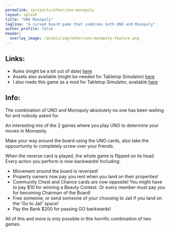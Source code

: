 ```yaml
---
permalink: /projects/other/uno-monopoly
layout: splash
title: "UNO Monopoly"
tagline: "A cursed board game that combines both UNO and Monopoly"
author_profile: false
header:
  overlay_image: /assets/img/other/uno-monopoly-feature.png
---
```


## Links:

- Rules (might be a bit out of date) [here](http://cloud-3.steamusercontent.com/ugc/1772706619600607775/97424C1E699CA2D1E6994B3B390FC5F47AC27DE4/)
- Assets also available (might be needed for Tabletop Simulator) [here](https://github.com/lilbud/uno-monopoly)
- I also made this game as a mod for Tabletop Simulator, available [here](https://steamcommunity.com/sharedfiles/filedetails/?id=2472501431)

## Info:  
The combination of UNO and Monopoly absolutely no one has been waiting for and nobody asked for.

An interesting mix of the 2 games where you play UNO to determine your moves in Monopoly.

Make your way around the board using the UNO cards, also take the oppourtunity to completely screw over your friends.

When the reverse card is played, the whole game is flipped on its head. Every action you perform is now backwards! Including:

- Movement around the board is reversed!
- Property owners now pay you rent when you land on their properties!
- Community Chest and Chance cards are now opposite! You might have to pay $10 for winning a Beauty Contest. Or every member must pay you for becoming Chairman of the Board!
- Free someone, or send someone of your choosing to Jail if you land on the 'Go to Jail' space!
- Pay the Bank $200 for passing GO backwards!

All of this and more is only possible in this horrific combination of two games.  

